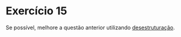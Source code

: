 # Exercício 15

Se possível, melhore a questão anterior utilizando [desestruturação](https://developer.mozilla.org/pt-BR/docs/Web/JavaScript/Reference/Operators/Destructuring_assignment#desestrutura%C3%A7%C3%A3o_de_array).
